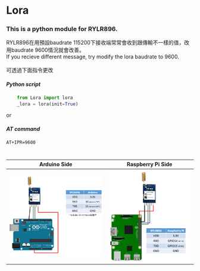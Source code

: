 # Lora  
### **This is a python module for RYLR896.**

RYLR896在用預設baudrate 115200下接收端常常會收到跟傳輸不一樣的值，改用baudrate 9600情況就會改善。\
If you recieve different message, try modify the lora baudrate to 9600.\
\
可透過下面指令更改
#### *Python script*
```Python
    from Lora import lora
    _lora = lora(init=True)
```
or

#### *AT command*

    AT+IPR=9600

# 

| **Arduino Side** | **Raspberry Pi Side** |
| :---------: | :---------: |
|![](https://github.com/boy07132004/Lora/blob/master/ArduinoSide.PNG)|![](https://github.com/boy07132004/Lora/blob/master/PiSide.PNG)|
